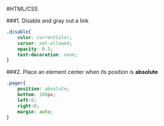 #HTML/CSS    

###1. Disable and gray out a link    

```scss
.disable{
    color: currentColor;
    cursor: not-allowed;
    opacity: 0.5;
    text-decoration: none;
}
```


###2. Place an element center when its position is __absolute__    

```css
.pager{
    position: absolute;
    bottom: 100px;
    left:0;
    right:0;
    margin: auto;
}
```

